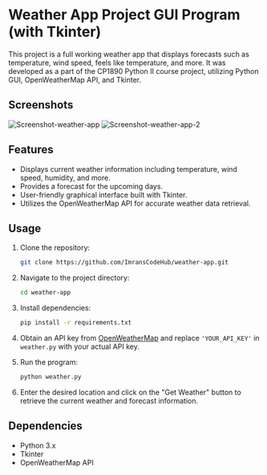 # Weather App Project GUI Program (with Tkinter)

This project is a full working weather app that displays forecasts such as temperature, wind speed, feels like temperature, and more. It was developed as a part of the CP1890 Python II course project, utilizing Python GUI, OpenWeatherMap API, and Tkinter.

## Screenshots

![Screenshot-weather-app](https://github.com/ImransCodeHub/Weather_App/assets/97769980/52cb01ea-d0ed-4108-bdc2-7b72df76f3e9)
![Screenshot-weather-app-2](https://github.com/ImransCodeHub/Weather_App/assets/97769980/9353782a-c868-4cbf-93aa-22b6dfcec003)

## Features

- Displays current weather information including temperature, wind speed, humidity, and more.
- Provides a forecast for the upcoming days.
- User-friendly graphical interface built with Tkinter.
- Utilizes the OpenWeatherMap API for accurate weather data retrieval.

## Usage

1. Clone the repository:

   ```bash
   git clone https://github.com/ImransCodeHub/weather-app.git
   ```

2. Navigate to the project directory:

   ```bash
   cd weather-app
   ```

3. Install dependencies:

   ```bash
   pip install -r requirements.txt
   ```

4. Obtain an API key from [OpenWeatherMap](https://openweathermap.org/api) and replace `'YOUR_API_KEY'` in `weather.py` with your actual API key.

5. Run the program:

   ```bash
   python weather.py
   ```

6. Enter the desired location and click on the "Get Weather" button to retrieve the current weather and forecast information.

## Dependencies

- Python 3.x
- Tkinter
- OpenWeatherMap API
